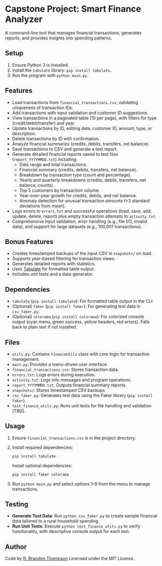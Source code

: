 # Capstone Project: Smart Finance Analyzer

A command-line tool that manages financial transactions, generates reports, and provides insights into spending patterns.

## Setup
1. Ensure Python 3 is installed.
2. Install the `tabulate` library: `pip install tabulate`.
4. Run the program with `python main.py`.

## Features

- Load transactions from `financial_transactions.csv`, validating uniqueness of transaction IDs.
- Add transactions with input validation and customer ID suggestions.
- View transactions in a paginated table (10 per page), with filters for type (credit/debit/transfer) and year.
- Update transactions by ID, editing date, customer ID, amount, type, or description.
- Delete transactions by ID with confirmation.
- Analyze financial summaries (credits, debits, transfers, net balance).
- Save transactions to CSV and generate a text report.
- Generate detailed financial reports saved to text files (`report_YYYYMMDD.txt`) including:
  - Date range and total transactions.
  - Financial summary (credits, debits, transfers, net balance).
  - Breakdown by transaction type (count and percentage).
  - Yearly and quarterly breakdowns (credits, debits, transfers, net balance, counts).
  - Top 5 customers by transaction volume.
  - Year-over-year growth for credits, debits, and net balance.
  - Anomaly detection for unusual transaction amounts (>3 standard deviations from mean).
- Logs errors to `errors.txt` and successful operations (load, save, add, update, delete, report) plus empty transaction attempts to `activity.txt`.
- Comprehensive input validation, error handling (e.g., file I/O, invalid data), and support for large datasets (e.g., 100,001 transactions).

## Bonus Features

- Creates timestamped backups of the input CSV in `snapshots/` on load.
- Supports year-based filtering for transaction views.
- Generates detailed reports with statistics.
- Uses [Tabulate](https://pypi.org/project/tabulate/) for formatted table output.
- Includes unit tests and a data-generator.

## Dependencies
- `tabulate` (`pip install tabulate`): For formatted table output in the CLI.
- (Optional) `faker` (`pip install faker`): For generating test data in `csv_faker.py`.
- (Optional) `colorama` (`pip install colorama`): For colorized console output (cyan menu, green success, yellow headers, red errors). Falls back to plain text if not installed.

## Files

- `utils.py`: Contains `FinanceUtils` class with core logic for transaction management.
- `main.py`: Provides a menu-driven user interface.
- `financial_transactions.csv`: Stores transaction data.
- `errors.txt`: Logs errors during execution.
- `activity.txt`: Logs info messages and program operations.
- `report_YYYYMMDD.txt`: Outputs financial summary reports.
- `snapshots/`: Stores timestamped CSV backups.
- `csv_faker.py`: Generates test data using the Faker library (`pip install faker`).
- `test_finance_utils.py`: Runs unit tests for file handling and validation [TBD].

## Usage

1. Ensure `financial_transactions.csv` is in the project directory.
2. Install required dependencies:
    ```bash
    pip install tabulate
    ```

    Install optional dependencies:
    ```bash
    pip install faker colorama
    ```

3. Run `python main.py` and select options 1–9 from the menu to manage transactions.

## Testing

- **Generate Test Data**: Run `python csv_faker.py` to create sample financial data tailored to a rural household spending.
- **Run Unit Tests**: Execute `python test_finance_utils.py` to verify functionality, with descriptive console output for each test.

## Author

Code by [R. Brandon Thompson](https://www.linkedin.com/in/appaltech/) 
Licensed under the MIT License.